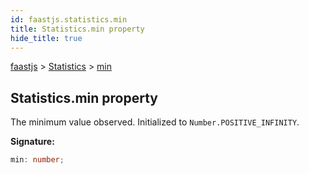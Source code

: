 ```yaml
---
id: faastjs.statistics.min
title: Statistics.min property
hide_title: true
---
```

[faastjs](./faastjs.md) &gt; [Statistics](./faastjs.statistics.md) &gt; [min](./faastjs.statistics.min.md)

## Statistics.min property

The minimum value observed. Initialized to `Number.POSITIVE_INFINITY`<!-- -->.

<b>Signature:</b>

```typescript
min: number;
```